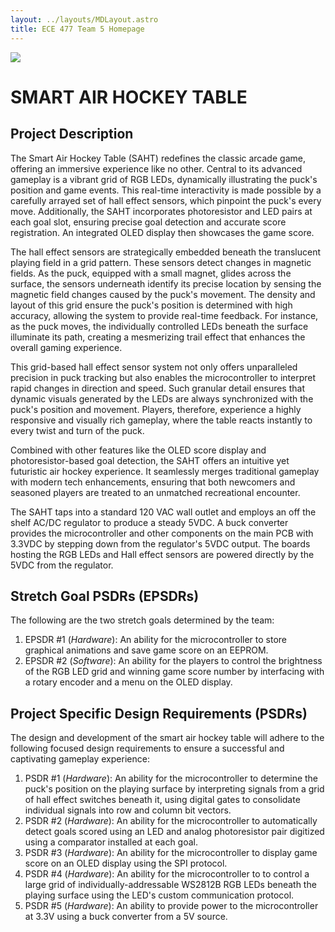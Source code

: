 ```yaml
---
layout: ../layouts/MDLayout.astro
title: ECE 477 Team 5 Homepage
---
```


<img class="object-fill h-48 w-fit mx-auto" src="/air_hockey_table_painting.png">

# SMART AIR HOCKEY TABLE

## Project Description

The Smart Air Hockey Table (SAHT) redefines the classic arcade game, offering
an immersive experience like no other. Central to its advanced gameplay is a
vibrant grid of RGB LEDs, dynamically illustrating the puck's position and game
events. This real-time interactivity is made possible by a carefully arrayed set
of hall effect sensors, which pinpoint the puck's every move. Additionally, the
SAHT incorporates photoresistor and LED pairs at each goal slot, ensuring
precise goal detection and accurate score registration. An integrated OLED
display then showcases the game score.

The hall effect sensors are strategically embedded beneath the translucent
playing field in a grid pattern. These sensors detect changes in magnetic
fields. As the puck, equipped with a small magnet, glides across the surface,
the sensors underneath identify its precise location by sensing the magnetic
field changes caused by the puck's movement. The density and layout of this grid
ensure the puck's position is determined with high accuracy, allowing the system
to provide real-time feedback. For instance, as the puck moves, the individually
controlled LEDs beneath the surface illuminate its path, creating a mesmerizing
trail effect that enhances the overall gaming experience.

This grid-based hall effect sensor system not only offers unparalleled precision
in puck tracking but also enables the microcontroller to interpret rapid changes
in direction and speed. Such granular detail ensures that dynamic visuals
generated by the LEDs are always synchronized with the puck's position and
movement. Players, therefore, experience a highly responsive and visually rich
gameplay, where the table reacts instantly to every twist and turn of the puck.

Combined with other features like the OLED score display and photoresistor-based
goal detection, the SAHT offers an intuitive yet futuristic air hockey
experience. It seamlessly merges traditional gameplay with modern tech
enhancements, ensuring that both newcomers and seasoned players are treated to
an unmatched recreational encounter.

The SAHT taps into a standard 120 VAC wall outlet and employs an off the shelf
AC/DC regulator to produce a steady 5VDC. A buck converter provides the
microcontroller and other components on the main PCB with 3.3VDC by stepping
down from the regulator's 5VDC output. The boards hosting the RGB LEDs and Hall
effect sensors are powered directly by the 5VDC from the regulator.

## Stretch Goal PSDRs (EPSDRs)

The following are the two stretch goals determined by the team:

1. EPSDR #1 (_Hardware_): An ability for the microcontroller to store graphical
   animations and save game score on an EEPROM.
2. EPSDR #2 (_Software_): An ability for the players to control the brightness
   of the RGB LED grid and winning game score number by interfacing with a
   rotary encoder and a menu on the OLED display.

## Project Specific Design Requirements (PSDRs)

The design and development of the smart air hockey table will adhere to the
following focused design requirements to ensure a successful and captivating
gameplay experience:

1. PSDR #1 (_Hardware_): An ability for the microcontroller to determine the
   puck's position on the playing surface by interpreting signals from a grid of
   hall effect switches beneath it, using digital gates to consolidate
   individual signals into row and column bit vectors.
2. PSDR #2 (_Hardware_): An ability for the microcontroller to automatically
   detect goals scored using an LED and analog photoresistor pair digitized
   using a comparator installed at each goal.
3. PSDR #3 (_Hardware_): An ability for the microcontroller to display game
   score on an OLED display using the SPI protocol.
4. PSDR #4 (_Hardware_): An ability for the microcontroller to to control a
   large grid of individually-addressable WS2812B RGB LEDs beneath the playing
   surface using the LED's custom communication protocol.
5. PSDR #5 (_Hardware_): An ability to provide power to the microcontroller at
   3.3V using a buck converter from a 5V source.
